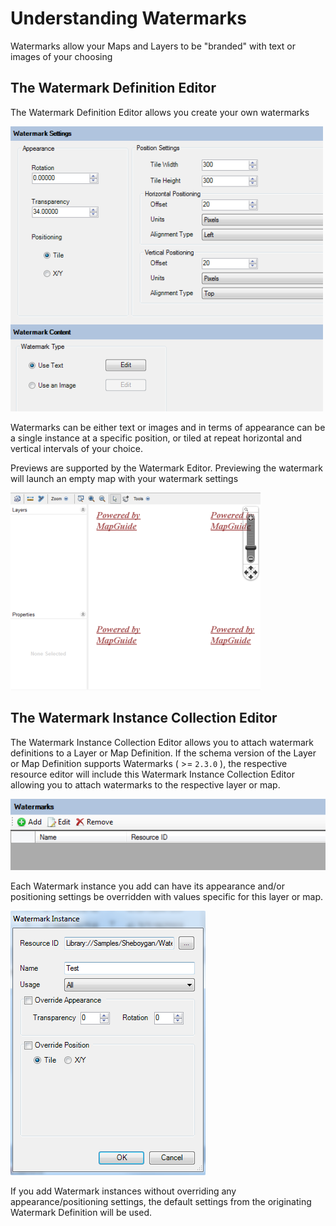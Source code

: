 # Understanding Watermarks

Watermarks allow your Maps and Layers to be "branded" with text or images of your choosing

## The Watermark Definition Editor

The Watermark Definition Editor allows you create your own watermarks

![](../images/wmd_editor.png)

Watermarks can be either text or images and in terms of appearance can be a single instance at a specific position, or tiled at repeat horizontal and vertical intervals of your choice.

Previews are supported by the Watermark Editor. Previewing the watermark will launch an empty map with your watermark settings

![](../images/wmd_preview.png)

## The Watermark Instance Collection Editor

The Watermark Instance Collection Editor allows you to attach watermark definitions to a Layer or Map Definition. If the schema version of the Layer or Map Definition supports Watermarks ( >= `2.3.0` ), the respective resource editor will include this Watermark Instance Collection Editor allowing you to attach watermarks to the respective layer or map.

![](../images/wmd_collection_editor.png)

Each Watermark instance you add can have its appearance and/or positioning settings be overridden with values specific for this layer or map. 

![](../images/wmd_instance_dialog.png)

If you add Watermark instances without overriding any appearance/positioning settings, the default settings from the originating Watermark Definition will be used.